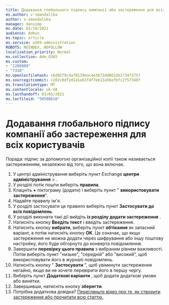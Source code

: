 ```yaml
---
title: Додавання глобального підпису компанії або застереження для всіх користувачів
ms.author: v-smandalika
author: v-smandalika
manager: dansimp
ms.date: 02/19/2021
audience: Admin
ms.topic: article
ms.service: o365-administration
ROBOTS: NOINDEX, NOFOLLOW
localization_priority: Normal
ms.collection: Adm_O365
ms.custom:
- "1200009"
- "7310"
ms.openlocfilehash: cbd92f9c4a78139eac4e3672dd0632b173472757
ms.sourcegitcommit: c202c0df2d141e63f4f7eb13a56efbfc2f57348f
ms.translationtype: MT
ms.contentlocale: uk-UA
ms.lasthandoff: 03/05/2021
ms.locfileid: "50508610"
---
```

# <a name="add-a-global-company-signature-or-disclaimer-for-all-users"></a>Додавання глобального підпису компанії або застереження для всіх користувачів

Порада: підпис за допомогою організаційної копії також називається застереженням, незалежно від того, що вона включає.

1. У центрі адміністрування виберіть пункт Exchange **центри адміністрування**  >  .
2. У розділі потік пошти виберіть **правила**.
3. Клацніть **+** піктограму (додати) і виберіть пункт " **використовувати застереження**".
4. Надайте правилу ім'я.
5. У розділі застосувати це правило виберіть пункт **Застосувати до всіх повідомлень**.
6. У розділі виконати такі дії вийдіть **із розділу додати застереження** .
7. Натисніть кнопку **Введіть текст** і введіть застереження.
8. Натисніть кнопку **вибрати**, виберіть пункт **обтікання** як запасний варіант, а потім натисніть кнопку **OK**. Це означає, що якщо застереження не можна додати через шифрування або іншу поштову настройку, його буде обгорнуто до конверта повідомлення.
9. Завершити **перевірку цього правила** з вибраним рівнем важливості. Потім виберіть пункт "низьке", "середній" або "високий", щоб використовувати його в журналі повідомлень.
10. Натисніть кнопку " **Застосувати** ", щоб увімкнути застереження негайно, якщо ви не хочете перевірити його в першу чергу.
11. Виберіть пункт **Додаткові варіанти** , щоб додати додаткові умови або винятки.
12. Завершивши, натисніть кнопку **зберегти**.
13. Потрібна додаткова довідка? [Перегляньте відео про те, як створити застереження або прочитати всю статтю.](https://support.office.com/article/2d75860f-c527-4352-a7f6-73eba54c0c72?wt.mc_id=Chat_GlobalSignature)